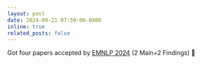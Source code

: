 ```yaml
---
layout: post
date: 2024-09-21 07:59:00-0400
inline: true
related_posts: false
---
```


Got four papers accepted by [EMNLP 2024](https://2024.emnlp.org/) (2 Main+2 Findings) :tada:
